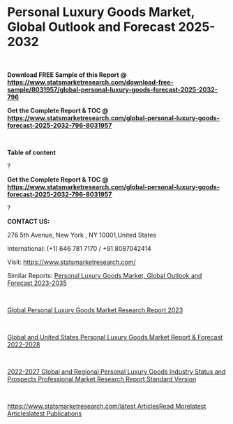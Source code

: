 <h1>Personal Luxury Goods Market, Global Outlook and Forecast 2025-2032</h1><br/><p><strong>Download FREE Sample of this Report @ <a href="https://www.statsmarketresearch.com/download-free-sample/8031957/global-personal-luxury-goods-forecast-2025-2032-796">https://www.statsmarketresearch.com/download-free-sample/8031957/global-personal-luxury-goods-forecast-2025-2032-796</a></strong></p>
 
 
 
 <div><b>Get the Complete Report & TOC @ <a href="https://www.statsmarketresearch.com/global-personal-luxury-goods-forecast-2025-2032-796-8031957">https://www.statsmarketresearch.com/global-personal-luxury-goods-forecast-2025-2032-796-8031957</a></b></div>
 
 
 
 <p><br />
 
 <b>Table of content</b></p>
 
 
 
 <p>? </p>
 
 
 
 <div><b>Get the Complete Report & TOC @ <a href="https://www.statsmarketresearch.com/global-personal-luxury-goods-forecast-2025-2032-796-8031957">https://www.statsmarketresearch.com/global-personal-luxury-goods-forecast-2025-2032-796-8031957</a></b></div>
 
 
 
 <p>? </p>
 
 
 
 <p><b>CONTACT US:</b><br />
 
 276 5th Avenue, New York , NY 10001,United States<br />
 
 International: (+1) 646 781 7170 / +91 8087042414<br />
 
 Visit: <a href="https://www.statsmarketresearch.com/">https://www.statsmarketresearch.com/</a><br />
 
 Similar Reports: <a href="https://www.statsmarketresearch.com/global-personal-luxury-goods-forecast-2025-2032-796-8031957">Personal Luxury Goods Market, Global Outlook and Forecast 2023-2035</a><br />
 
 <br />
 
 <a href="https://www.statsmarketresearch.com/global-personal-luxury-goods-forecast-2025-2032-796-8031957">Global Personal Luxury Goods Market Research Report 2023</a><br />
 
 <br />
 
 <a href="https://www.statsmarketresearch.com/global-personal-luxury-goods-forecast-2025-2032-796-8031957">Global and United States Personal Luxury Goods Market Report & Forecast 2022-2028</a><br />
 
 <br />
 
 <a href="https://www.statsmarketresearch.com/global-personal-luxury-goods-forecast-2025-2032-796-8031957">2022-2027 Global and Regional Personal Luxury Goods Industry Status and Prospects Professional Market Research Report Standard Version</a><br />
 
 <br />
 
 <a href="https://gyeongbokgung.com">https://www.statsmarketresearch.com/</a><a href="https://hallyeomaritime.com">latest Articles</a><a href="https://jingwansa.com">Read More</a><a href="https://nguoiviet.jp/">latest Articles</a><a href="https://www.intelmarketresearch.com/">latest Publications</a></p>